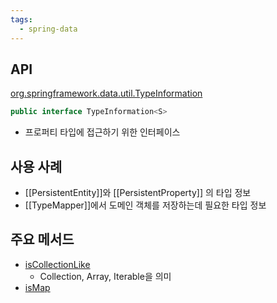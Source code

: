 ```yaml
---
tags:
  - spring-data
---
```

## API

[org.springframework.data.util.TypeInformation](https://docs.spring.io/spring-data/commons/docs/current/api/org/springframework/data/util/TypeInformation.html)

```java
public interface TypeInformation<S>
```

- 프로퍼티 타입에 접근하기 위한 인터페이스
## 사용 사례

- [[PersistentEntity]]와 [[PersistentProperty]] 의 타입 정보
- [[TypeMapper]]에서 도메인 객체를 저장하는데 필요한 타입 정보

## 주요 메서드

- [isCollectionLike](https://docs.spring.io/spring-data/commons/docs/current/api/org/springframework/data/util/TypeInformation.html#isCollectionLike())
	- Collection, Array, Iterable을 의미
- [isMap](https://docs.spring.io/spring-data/commons/docs/current/api/org/springframework/data/util/TypeInformation.html#isMap())
